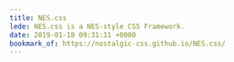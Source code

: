 ```yaml
---
title: NES.css
lede: NES.css is a NES-style CSS Framework.
date: 2019-01-18 09:31:11 +0000
bookmark_of: https://nostalgic-css.github.io/NES.css/
---
```

